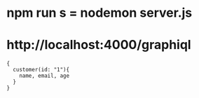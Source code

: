 # npm run s = nodemon server.js

# http://localhost:4000/graphiql

```
{
  customer(id: "1"){
    name, email, age
  }
}
```
